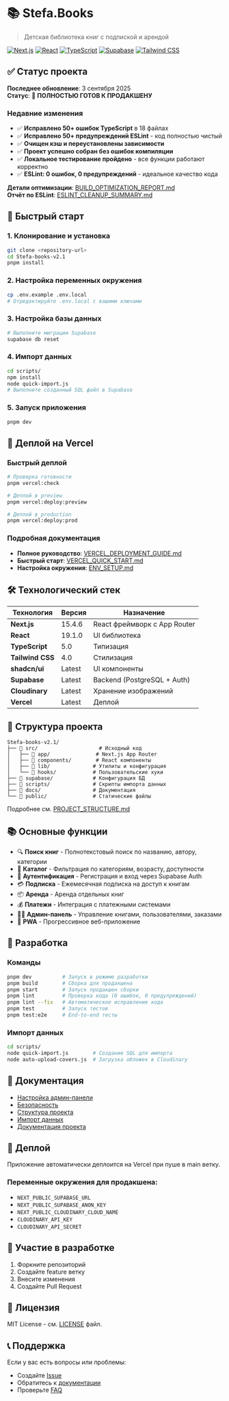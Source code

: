 # 📚 Stefa.Books

> Детская библиотека книг с подпиской и арендой

[![Next.js](https://img.shields.io/badge/Next.js-15.4.6-black)](https://nextjs.org/)
[![React](https://img.shields.io/badge/React-19.1.0-blue)](https://reactjs.org/)
[![TypeScript](https://img.shields.io/badge/TypeScript-5.0-blue)](https://www.typescriptlang.org/)
[![Supabase](https://img.shields.io/badge/Supabase-PostgreSQL-green)](https://supabase.com/)
[![Tailwind CSS](https://img.shields.io/badge/Tailwind-4.0-cyan)](https://tailwindcss.com/)

## ✅ Статус проекта

**Последнее обновление**: 3 сентября 2025  
**Статус**: 🚀 **ПОЛНОСТЬЮ ГОТОВ К ПРОДАКШЕНУ**

### Недавние изменения
- ✅ **Исправлено 50+ ошибок TypeScript** в 18 файлах
- ✅ **Исправлено 50+ предупреждений ESLint** - код полностью чистый
- ✅ **Очищен кэш и переустановлены зависимости**
- ✅ **Проект успешно собран без ошибок компиляции**
- ✅ **Локальное тестирование пройдено** - все функции работают корректно
- ✅ **ESLint: 0 ошибок, 0 предупреждений** - идеальное качество кода

**Детали оптимизации**: [BUILD_OPTIMIZATION_REPORT.md](./BUILD_OPTIMIZATION_REPORT.md)  
**Отчёт по ESLint**: [ESLINT_CLEANUP_SUMMARY.md](./ESLINT_CLEANUP_SUMMARY.md)

## 🚀 Быстрый старт

### 1. Клонирование и установка
```bash
git clone <repository-url>
cd Stefa-books-v2.1
pnpm install
```

### 2. Настройка переменных окружения
```bash
cp .env.example .env.local
# Отредактируйте .env.local с вашими ключами
```

### 3. Настройка базы данных
```bash
# Выполните миграции Supabase
supabase db reset
```

### 4. Импорт данных
```bash
cd scripts/
npm install
node quick-import.js
# Выполните созданный SQL файл в Supabase
```

### 5. Запуск приложения
```bash
pnpm dev
```

## 🚀 Деплой на Vercel

### Быстрый деплой
```bash
# Проверка готовности
pnpm vercel:check

# Деплой в preview
pnpm vercel:deploy:preview

# Деплой в production
pnpm vercel:deploy:prod
```

### Подробная документация
- **Полное руководство**: [VERCEL_DEPLOYMENT_GUIDE.md](./VERCEL_DEPLOYMENT_GUIDE.md)
- **Быстрый старт**: [VERCEL_QUICK_START.md](./VERCEL_QUICK_START.md)
- **Настройка окружения**: [ENV_SETUP.md](./ENV_SETUP.md)

## 🛠 Технологический стек

| Технология | Версия | Назначение |
|------------|--------|------------|
| **Next.js** | 15.4.6 | React фреймворк с App Router |
| **React** | 19.1.0 | UI библиотека |
| **TypeScript** | 5.0 | Типизация |
| **Tailwind CSS** | 4.0 | Стилизация |
| **shadcn/ui** | Latest | UI компоненты |
| **Supabase** | Latest | Backend (PostgreSQL + Auth) |
| **Cloudinary** | Latest | Хранение изображений |
| **Vercel** | Latest | Деплой |

## 📁 Структура проекта

```
Stefa-books-v2.1/
├── 📁 src/                    # Исходный код
│   ├── 📁 app/               # Next.js App Router
│   ├── 📁 components/        # React компоненты
│   ├── 📁 lib/              # Утилиты и конфигурация
│   └── 📁 hooks/            # Пользовательские хуки
├── 📁 supabase/             # Конфигурация БД
├── 📁 scripts/              # Скрипты импорта данных
├── 📁 docs/                 # Документация
└── 📁 public/               # Статические файлы
```

Подробнее см. [PROJECT_STRUCTURE.md](./PROJECT_STRUCTURE.md)

## 📚 Основные функции

- 🔍 **Поиск книг** - Полнотекстовый поиск по названию, автору, категории
- 📖 **Каталог** - Фильтрация по категориям, возрасту, доступности
- 👤 **Аутентификация** - Регистрация и вход через Supabase Auth
- 💳 **Подписка** - Ежемесячная подписка на доступ к книгам
- 📦 **Аренда** - Аренда отдельных книг
- 💰 **Платежи** - Интеграция с платежными системами
- 👨‍💼 **Админ-панель** - Управление книгами, пользователями, заказами
- 📱 **PWA** - Прогрессивное веб-приложение

## 🔧 Разработка

### Команды
```bash
pnpm dev          # Запуск в режиме разработки
pnpm build        # Сборка для продакшена
pnpm start        # Запуск продакшен сборки
pnpm lint         # Проверка кода (0 ошибок, 0 предупреждений)
pnpm lint --fix   # Автоматическое исправление кода
pnpm test         # Запуск тестов
pnpm test:e2e     # End-to-end тесты
```

### Импорт данных
```bash
cd scripts/
node quick-import.js        # Создание SQL для импорта
node auto-upload-covers.js  # Загрузка обложек в Cloudinary
```

## 📖 Документация

- [Настройка админ-панели](./ADMIN_SETUP.md)
- [Безопасность](./SECURITY.md)
- [Структура проекта](./PROJECT_STRUCTURE.md)
- [Импорт данных](./scripts/README.md)
- [Документация проекта](./docs/README.md)

## 🚀 Деплой

Приложение автоматически деплоится на Vercel при пуше в main ветку.

### Переменные окружения для продакшена:
- `NEXT_PUBLIC_SUPABASE_URL`
- `NEXT_PUBLIC_SUPABASE_ANON_KEY`
- `NEXT_PUBLIC_CLOUDINARY_CLOUD_NAME`
- `CLOUDINARY_API_KEY`
- `CLOUDINARY_API_SECRET`

## 🤝 Участие в разработке

1. Форкните репозиторий
2. Создайте feature ветку
3. Внесите изменения
4. Создайте Pull Request

## 📄 Лицензия

MIT License - см. [LICENSE](./LICENSE) файл.

## 📞 Поддержка

Если у вас есть вопросы или проблемы:
- Создайте [Issue](../../issues)
- Обратитесь к [документации](./docs/)
- Проверьте [FAQ](./docs/qa.md)